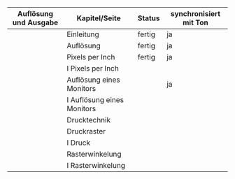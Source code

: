 
|Auflösung und Ausgabe   |Kapitel/Seite   |Status   |synchronisiert mit Ton |
|---|---|---|---|
|   |Einleitung   |fertig    |  ja |
|   |Auflösung   |fertig      | ja  |
|   |Pixels per Inch   |fertig      | ja  |
|   |I Pixels per Inch   | |   |
|   |Auflösung eines Monitors   |      | ja   |
|   |I Auflösung eines Monitors   |      |   |
|   |Drucktechnik   |      |   |
|   |Druckraster   |      |   |
|   |I Druck   |      |   |
|   |Rasterwinkelung   |      |   |
|   |I Rasterwinkelung   |      |   |
